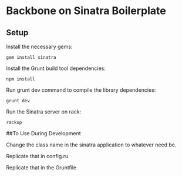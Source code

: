 # Backbone on Sinatra Boilerplate
## Setup
Install the necessary gems:

    gem install sinatra

Install the Grunt build tool dependencies:

    npm install

Run grunt dev command to compile the library dependencies:

    grunt dev

Run the Sinatra server on rack:

    rackup

##To Use During Development


Change the class name in the sinatra application to whatever need be.

Replicate that in config.ru

Replicate that in the Gruntfile
